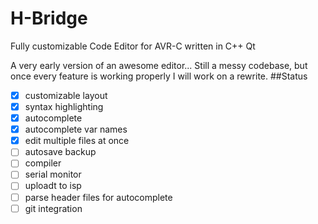 # H-Bridge
Fully customizable Code Editor for AVR-C written in C++ Qt

A very early version of an awesome editor...
Still a messy codebase, but once every feature is working properly I will work on a rewrite.
##Status
- [x] customizable layout
- [x] syntax highlighting
- [x] autocomplete
- [x] autocomplete var names
- [x] edit multiple files at once
- [ ] autosave backup
- [ ] compiler
- [ ] serial monitor
- [ ] uploadt to isp
- [ ] parse header files for autocomplete
- [ ] git integration
